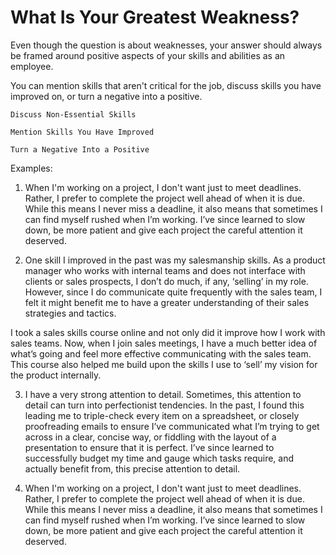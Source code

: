 # What Is Your Greatest Weakness?

Even though the question is about weaknesses, your answer should always be framed around positive aspects of your skills and abilities as an employee.

You can mention skills that aren't critical for the job, discuss skills you have improved on, or turn a negative into a positive. 

```
Discuss Non-Essential Skills

Mention Skills You Have Improved

Turn a Negative Into a Positive

```

Examples:

1. When I'm working on a project, I don't want just to meet deadlines. Rather, I prefer to complete the project well ahead of when it is due. While this means I never miss a deadline, it also means that sometimes I can find myself rushed when I’m working. I’ve since learned to slow down, be more patient and give each project the careful attention it deserved.

2. One skill I improved in the past was my salesmanship skills. As a product manager who works with internal teams and does not interface with clients or sales prospects, I don’t do much, if any, ‘selling’ in my role. However, since I do communicate quite frequently with the sales team, I felt it might benefit me to have a greater understanding of their sales strategies and tactics.

I took a sales skills course online and not only did it improve how I work with sales teams. Now, when I join sales meetings, I have a much better idea of what’s going and feel more effective communicating with the sales team. This course also helped me build upon the skills I use to ‘sell’ my vision for the product internally.

3. I have a very strong attention to detail. Sometimes, this attention to detail can turn into perfectionist tendencies. In the past, I found this leading me to triple-check every item on a spreadsheet, or closely proofreading emails to ensure I’ve communicated what I’m trying to get across in a clear, concise way, or fiddling with the layout of a presentation to ensure that it is perfect. I’ve since learned to successfully budget my time and gauge which tasks require, and actually benefit from, this precise attention to detail.

4. When I'm working on a project, I don't want just to meet deadlines. Rather, I prefer to complete the project well ahead of when it is due. While this means I never miss a deadline, it also means that sometimes I can find myself rushed when I’m working. I’ve since learned to slow down, be more patient and give each project the careful attention it deserved.

